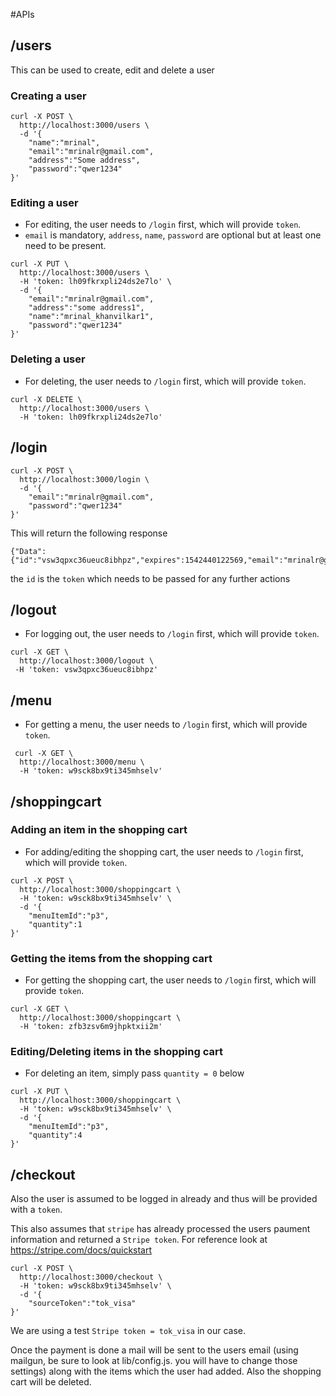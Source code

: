 #APIs

## /users
This can be used to create, edit and delete a user

### Creating a user
```
curl -X POST \
  http://localhost:3000/users \
  -d '{
	"name":"mrinal",
	"email":"mrinalr@gmail.com",
	"address":"Some address",
	"password":"qwer1234"
}'
```

### Editing a user

* For editing, the user needs to `/login` first, which will provide `token`.
* `email` is mandatory, `address`, `name`, `password` are optional but at least one need to be present.

```
curl -X PUT \
  http://localhost:3000/users \
  -H 'token: lh09fkrxpli24ds2e7lo' \
  -d '{
	"email":"mrinalr@gmail.com",
	"address":"some address1",
	"name":"mrinal_khanvilkar1",
	"password":"qwer1234"
}'
```

### Deleting a user

* For deleting, the user needs to `/login` first, which will provide `token`.

```
curl -X DELETE \
  http://localhost:3000/users \
  -H 'token: lh09fkrxpli24ds2e7lo'
```

## /login

```
curl -X POST \
  http://localhost:3000/login \
  -d '{
	"email":"mrinalr@gmail.com",
	"password":"qwer1234"
}'
```
This will return the following response
```
{"Data":{"id":"vsw3qpxc36ueuc8ibhpz","expires":1542440122569,"email":"mrinalr@gmail.com"}}
```
the `id` is the `token` which needs to be passed for any further actions

## /logout
* For logging out, the user needs to `/login` first, which will provide `token`.

```
curl -X GET \
  http://localhost:3000/logout \
 -H 'token: vsw3qpxc36ueuc8ibhpz'
```

## /menu

* For getting a menu, the user needs to `/login` first, which will provide `token`.

```
 curl -X GET \
  http://localhost:3000/menu \
  -H 'token: w9sck8bx9ti345mhselv'
```

## /shoppingcart

### Adding an item in the shopping cart

* For adding/editing the shopping cart, the user needs to `/login` first, which will provide `token`.

```
curl -X POST \
  http://localhost:3000/shoppingcart \
  -H 'token: w9sck8bx9ti345mhselv' \
  -d '{
	"menuItemId":"p3",
	"quantity":1
}'
```

### Getting the items from the shopping cart
* For getting the shopping cart, the user needs to `/login` first, which will provide `token`.

```
curl -X GET \
  http://localhost:3000/shoppingcart \
  -H 'token: zfb3zsv6m9jhpktxii2m'
```


### Editing/Deleting items in the shopping cart
* For deleting an item, simply pass `quantity = 0` below

```
curl -X PUT \
  http://localhost:3000/shoppingcart \
  -H 'token: w9sck8bx9ti345mhselv' \
  -d '{
	"menuItemId":"p3",
	"quantity":4
}'
```

## /checkout

Also the user is assumed to be logged in already and thus will be provided with a `token`.

This also assumes that `stripe` has already processed the users paument information and returned a `Stripe token`. For reference look at https://stripe.com/docs/quickstart

```
curl -X POST \
  http://localhost:3000/checkout \
  -H 'token: w9sck8bx9ti345mhselv' \
  -d '{
	"sourceToken":"tok_visa"
}'
```
We are using a test `Stripe token = tok_visa` in our case.

Once the payment is done a mail will be sent to the users email (using mailgun, be sure to look at lib/config.js. you will have to change those settings) along with the items which the user had added. Also the shopping cart will be deleted.
